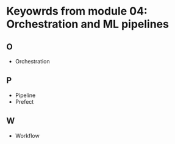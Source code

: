 # Keyowrds from module 04: Orchestration and ML pipelines

## O
- Orchestration

## P
- Pipeline
- Prefect

## W
- Workflow
